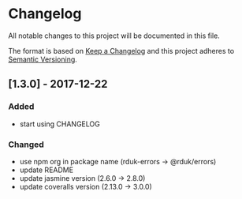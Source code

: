 # Changelog
All notable changes to this project will be documented in this file.

The format is based on [Keep a Changelog](http://keepachangelog.com/en/1.0.0/)
and this project adheres to [Semantic Versioning](http://semver.org/spec/v2.0.0.html).

## [1.3.0] - 2017-12-22
### Added
- start using CHANGELOG
### Changed
- use npm org in package name (rduk-errors -> @rduk/errors)
- update README
- update jasmine version (2.6.0 -> 2.8.0)
- update coveralls version (2.13.0 -> 3.0.0)
